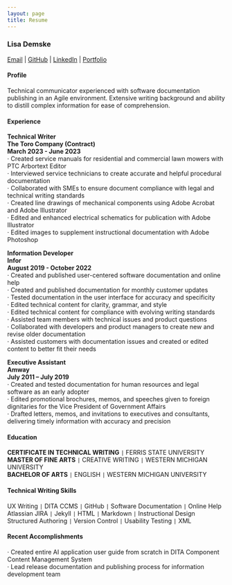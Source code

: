 ```yaml
---
layout: page
title: Resume
---
```


### Lisa Demske  
[Email](mailto:lisademske@yahoo.com) | [GitHub](https://ldemske.github.io/) | [LinkedIn](https://linkedin.com/in/lisademske) | [Portfolio](https://lisademske.com) 

#### Profile  

Technical communicator experienced with software documentation publishing in an Agile environment. Extensive writing background and ability to distill complex information for ease of comprehension. 

#### Experience  

**Technical Writer**  
**The Toro Company (Contract)**  
**March 2023 - June 2023**  
·	Created service manuals for residential and commercial lawn mowers with PTC Arbortext Editor  
·	Interviewed service technicians to create accurate and helpful procedural documentation  
·	Collaborated with SMEs to ensure document compliance with legal and technical writing standards  
·	Created line drawings of mechanical components using Adobe Acrobat and Adobe Illustrator  
·	Edited and enhanced electrical schematics for publication with Adobe Illustrator  
·	Edited images to supplement instructional documentation with Adobe Photoshop

**Information Developer  
Infor  
August 2019 - October 2022**  
·	Created and published user-centered software documentation and online help  
·	Created and published documentation for monthly customer updates  
·	Tested documentation in the user interface for accuracy and specificity  
·	Edited technical content for clarity, grammar, and style  
·	Edited technical content for compliance with evolving writing standards  
·	Assisted team members with technical issues and product questions  
·	Collaborated with developers and product managers to create new and revise older documentation  
·	Assisted customers with documentation issues and created or edited content to better fit their needs

**Executive Assistant  
Amway  
July 2011 – July 2019**  
·	Created and tested documentation for human resources and legal software as an early adopter  
·	Edited promotional brochures, memos, and speeches given to foreign dignitaries for the Vice President of Government Affairs  
·	Drafted letters, memos, and invitations to executives and consultants, delivering timely information with accuracy and precision  

#### Education  

**CERTIFICATE IN TECHNICAL WRITING** ```|``` FERRIS STATE UNIVERSITY  
**MASTER OF FINE ARTS** ```|``` CREATIVE WRITING ```|``` WESTERN MICHIGAN UNIVERSITY  
**BACHELOR OF ARTS** ```|``` ENGLISH ```|``` WESTERN MICHIGAN UNIVERSITY

#### Technical Writing Skills  

UX Writing ```|``` DITA CCMS ```|``` GitHub ```|``` Software Documentation ```|``` Online Help   
Atlassian JIRA ``|`` Jekyll ```|``` HTML ``|`` Markdown ```|``` Instructional Design   
Structured Authoring ```|``` Version Control ``|`` Usability Testing ``|`` XML  

#### Recent Accomplishments  

·	Created entire AI application user guide from scratch in DITA Component Content Management System  
·	Lead release documentation and publishing process for information development team
 

